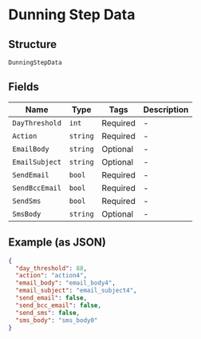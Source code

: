 
# Dunning Step Data

## Structure

`DunningStepData`

## Fields

| Name | Type | Tags | Description |
|  --- | --- | --- | --- |
| `DayThreshold` | `int` | Required | - |
| `Action` | `string` | Required | - |
| `EmailBody` | `string` | Optional | - |
| `EmailSubject` | `string` | Optional | - |
| `SendEmail` | `bool` | Required | - |
| `SendBccEmail` | `bool` | Required | - |
| `SendSms` | `bool` | Required | - |
| `SmsBody` | `string` | Optional | - |

## Example (as JSON)

```json
{
  "day_threshold": 88,
  "action": "action4",
  "email_body": "email_body4",
  "email_subject": "email_subject4",
  "send_email": false,
  "send_bcc_email": false,
  "send_sms": false,
  "sms_body": "sms_body0"
}
```


